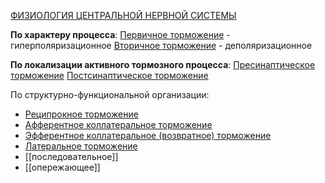 [ФИЗИОЛОГИЯ ЦЕНТРАЛЬНОЙ НЕРВНОЙ СИСТЕМЫ](🩸Физиология/🧠Физиология%20ЦНС/ФИЗИОЛОГИЯ%20ЦЕНТРАЛЬНОЙ%20НЕРВНОЙ%20СИСТЕМЫ.md)

**По характеру процесса**:
[Первичное торможение](🩸Физиология/🧠Физиология%20ЦНС/Глоссарий/Первичное%20торможение.md) - гиперполяризационное
[Вторичное торможение](🩸Физиология/🧠Физиология%20ЦНС/Глоссарий/Вторичное%20торможение.md) - деполяризационное 

**По локализации активного тормозного процесса**:
[Пресинаптическое торможение](🩸Физиология/🧠Физиология%20ЦНС/Глоссарий/Пресинаптическое%20торможение.md)
[Постсинаптическое торможение](🩸Физиология/🧠Физиология%20ЦНС/Глоссарий/Постсинаптическое%20торможение.md)


По структурно-функциональной организации:
- [Реципрокное торможение](🩸Физиология/🧠Физиология%20ЦНС/Глоссарий/Реципрокное%20торможение.md)
- [Афферентное коллатеральное торможение](🩸Физиология/🧠Физиология%20ЦНС/Глоссарий/Афферентное%20коллатеральное%20торможение.md)
- [Эфферентное коллатеральное (возвратное) торможе­ние](🩸Физиология/🧠Физиология%20ЦНС/Глоссарий/Эфферентное%20коллатеральное%20(возвратное)%20торможе­ние.md)
- [Латеральное торможение](🩸Физиология/🧠Физиология%20ЦНС/Глоссарий/Латеральное%20торможение.md)
- [[последовательное]]
- [[опережающее]]





